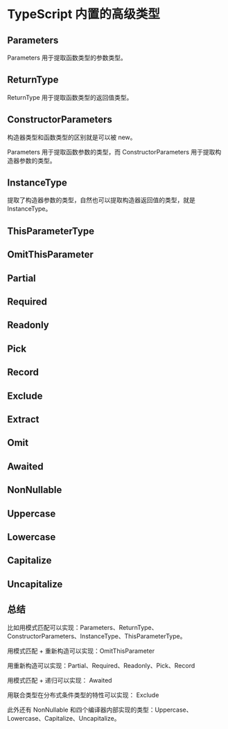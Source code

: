# TypeScript 内置的高级类型

## Parameters

Parameters 用于提取函数类型的参数类型。

## ReturnType

ReturnType 用于提取函数类型的返回值类型。

## ConstructorParameters

构造器类型和函数类型的区别就是可以被 new。

Parameters 用于提取函数参数的类型，而 ConstructorParameters 用于提取构造器参数的类型。

## InstanceType

提取了构造器参数的类型，自然也可以提取构造器返回值的类型，就是 InstanceType。

## ThisParameterType

## OmitThisParameter

## Partial

## Required

## Readonly

## Pick

## Record

## Exclude

## Extract

## Omit

## Awaited

## NonNullable

## Uppercase

## Lowercase

## Capitalize

## Uncapitalize

## 总结

比如用模式匹配可以实现：Parameters、ReturnType、ConstructorParameters、InstanceType、ThisParameterType。

用模式匹配 + 重新构造可以实现：OmitThisParameter

用重新构造可以实现：Partial、Required、Readonly、Pick、Record

用模式匹配 + 递归可以实现： Awaited

用联合类型在分布式条件类型的特性可以实现： Exclude

此外还有 NonNullable 和四个编译器内部实现的类型：Uppercase、Lowercase、Capitalize、Uncapitalize。
